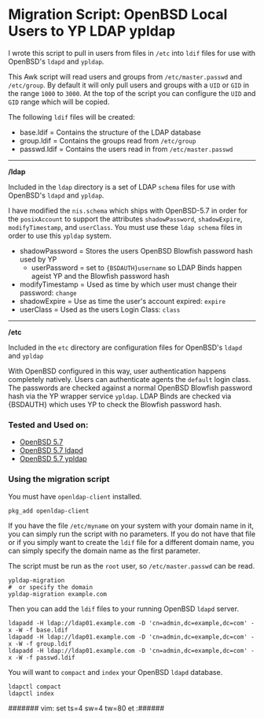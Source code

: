 Migration Script: OpenBSD Local Users to YP LDAP ypldap
=======================================================


I wrote this script to pull in users from files in `/etc` into `ldif` files
 for use with OpenBSD's `ldapd` and `ypldap`.


This Awk script will read users and groups from
 `/etc/master.passwd` and `/etc/group`. By default it will only pull
 users and groups with a `UID` or `GID` in the range `1000` to `3000`.
 At the top of the script you can configure the `UID` and `GID` range which will be copied.


The following `ldif` files will be created:


* base.ldif = Contains the structure of the LDAP database
* group.ldif = Contains the groups read from `/etc/group`
* passwd.ldif = Contains the users read in from `/etc/master.passwd`


---


**/ldap**


Included in the `ldap` directory is a set of LDAP `schema` files for use with
 OpenBSD's `ldapd` and `ypldap`.


 I have modified the `nis.schema` which ships with OpenBSD-5.7 in order
 for the `posixAccount` to support the attributes
 `shadowPassword`, `shadowExpire`, `modifyTimestamp`, and `userClass`.
 You must use these `ldap schema` files in order to use this `ypldap` system.


* shadowPassword = Stores the users OpenBSD Blowfish password hash used by YP
    - userPassword = set to `{BSDAUTH}username` so LDAP Binds happen ageist YP and the Blowfish password hash
* modifyTimestamp = Used as time by which user must change their password: `change`
* shadowExpire = Use as time the user's account expired: `expire`
* userClass = Used as the users Login Class: `class`


---


**/etc**


Included in the `etc` directory are configuration files for OpenBSD's `ldapd` and `ypldap`


With OpenBSD configured in this way, user authentication happens completely natively.
 Users can authenticate agents the `default` login class. The passwords are
 checked against a normal OpenBSD Blowfish password hash via the YP wrapper service `ypldap`.
 LDAP Binds are checked via {BSDAUTH} which uses YP to check the Blowfish password hash.



### Tested and Used on:


- [OpenBSD 5.7](http://www.openbsd.org/ "OpenBSD 5.7")
- [OpenBSD 5.7 ldapd](http://www.openbsd.org/cgi-bin/man.cgi/OpenBSD-current/man8/ldapd.8?query=ldapd "OpenBSD 5.7 ldapd")
- [OpenBSD 5.7 ypldap](http://www.openbsd.org/cgi-bin/man.cgi/OpenBSD-current/man8/ypldap.8?query=ypldap "OpenBSD 5.7 ypldap")


### Using the migration script


You must have `openldap-client` installed.


    pkg_add openldap-client


If you have the file `/etc/myname` on your system with your domain name in it,
 you can simply run the script with no parameters. If you do not have that file
 or if you simply want to create the `ldif` file for a different domain name,
 you can simply specify the domain name as the first parameter.


The script must be run as the `root` user, so `/etc/master.passwd` can be read.


    ypldap-migration
    #  or specify the domain
    ypldap-migration example.com


Then you can add the `ldif` files to your running OpenBSD `ldapd` server.


    ldapadd -H ldap://ldap01.example.com -D 'cn=admin,dc=example,dc=com' -x -W -f base.ldif
    ldapadd -H ldap://ldap01.example.com -D 'cn=admin,dc=example,dc=com' -x -W -f group.ldif
    ldapadd -H ldap://ldap01.example.com -D 'cn=admin,dc=example,dc=com' -x -W -f passwd.ldif


You will want to `compact` and `index` your OpenBSD `ldapd` database.


    ldapctl compact
    ldapctl index


####### vim: set ts=4 sw=4 tw=80 et :######
